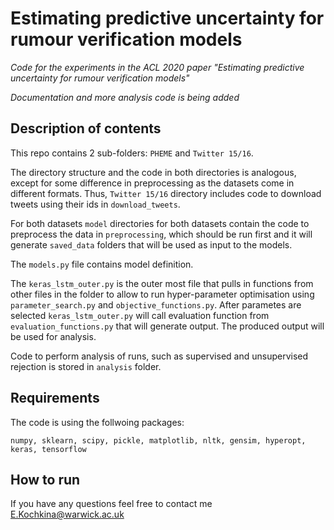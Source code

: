 # Estimating predictive uncertainty for rumour verification models
*Code for the experiments in the ACL 2020 paper "Estimating predictive uncertainty for rumour verification models"*

*Documentation and more analysis code is being added*

## Description of contents

This repo contains 2 sub-folders: `PHEME` and `Twitter 15/16`. 

The directory structure and the code in both directories is analogous, except for some difference in preprocessing as the datasets come in different formats. Thus, `Twitter 15/16` directory includes code to download tweets using their ids in `download_tweets`. 

For both datasets `model` directories for both datasets contain the code to preprocess the data in `preprocessing`, which should be run first and it will generate `saved_data` folders that will be used as input to the models. 

The `models.py` file contains model definition. 

The `keras_lstm_outer.py` is the outer most file that pulls in functions from other files in the folder to allow to run hyper-parameter optimisation using `parameter_search.py` and `objective_functions.py`. After parametes are selected `keras_lstm_outer.py` will call evaluation function from `evaluation_functions.py` that will generate output. The produced output will be used for analysis. 

Code to perform analysis of runs, such as supervised and unsupervised rejection is stored in `analysis` folder. 

## Requirements
The code is using the follwoing packages:

`numpy, sklearn, scipy, pickle, matplotlib, nltk, gensim, hyperopt, keras, tensorflow`

## How to run



If you have any questions feel free to contact me E.Kochkina@warwick.ac.uk 
